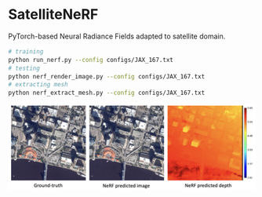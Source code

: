 # SatelliteNeRF

PyTorch-based Neural Radiance Fields adapted to satellite domain.

```bash
# training
python run_nerf.py --config configs/JAX_167.txt
# testing
python nerf_render_image.py --config configs/JAX_167.txt
# extracting mesh
python nerf_extract_mesh.py --config configs/JAX_167.txt
```

![nerf prediction](./readme_resources/nerf_prediction.png)
